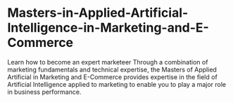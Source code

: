 # Masters-in-Applied-Artificial-Intelligence-in-Marketing-and-E-Commerce
Learn how to become an expert marketeer Through a combination of marketing fundamentals and technical expertise, the Masters of Applied Artificial in Marketing and E-Commerce provides expertise in the field of Artificial Intelligence applied to marketing to enable you to play a major role in business performance. 

